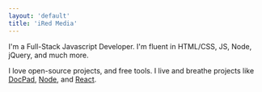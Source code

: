 ```yaml
---
layout: 'default'
title: 'iRed Media'
---
```


I'm a Full-Stack Javascript Developer. I'm fluent in HTML/CSS, JS, Node, jQuery, and much more.

I love open-source projects, and free tools. I live and breathe projects like [DocPad](http://docpad.org), [Node](http://nodejs.org/), and [React](http://facebook.github.io/react/).